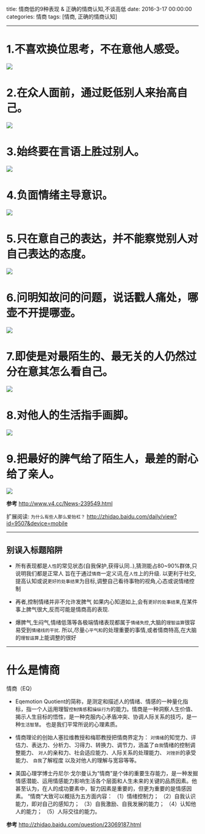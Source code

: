 title: 情商低的9种表现 & 正确的情商认知,不谈高低
date: 2016-3-17 00:00:00
categories: 情商
tags: [情商, 正确的情商认知]

---

# 1.不喜欢换位思考，不在意他人感受。
![](http://7xnbs3.com1.z0.glb.clouddn.com/16-3-17/15482398.jpg)
<!--
-->

# 2.在众人面前，通过贬低别人来抬高自己。
![](http://7xnbs3.com1.z0.glb.clouddn.com/16-3-17/43966268.jpg)
<!-- 
-->

# 3.始终要在言语上胜过别人。
![](http://7xnbs3.com1.z0.glb.clouddn.com/16-3-17/29634790.jpg)
<!--
-->
# 4.负面情绪主导意识。
![](http://7xnbs3.com1.z0.glb.clouddn.com/16-3-17/86666675.jpg)
<!--
-->
# 5.只在意自己的表达，并不能察觉别人对自己表达的态度。
![](http://7xnbs3.com1.z0.glb.clouddn.com/16-3-17/52339404.jpg)
<!--
-->
# 6.问明知故问的问题，说话戳人痛处，哪壶不开提哪壶。
![](http://7xnbs3.com1.z0.glb.clouddn.com/16-3-17/15599505.jpg)
<!--
-->
# 7.即使是对最陌生的、最无关的人仍然过分在意其怎么看自己。
![](http://7xnbs3.com1.z0.glb.clouddn.com/16-3-17/79830235.jpg)
<!--
-->
# 8.对他人的生活指手画脚。
![](http://7xnbs3.com1.z0.glb.clouddn.com/16-3-17/96597340.jpg)
<!--
-->
# 9.把最好的脾气给了陌生人，最差的耐心给了亲人。
![](http://7xnbs3.com1.z0.glb.clouddn.com/16-3-17/99137337.jpg)
<!--
-->

**参考** http://www.v4.cc/News-239549.html

扩展阅读:
`为什么有些人那么爱抬杠？`
http://zhidao.baidu.com/daily/view?id=9507&device=mobile

---

## 别误入标题陷阱
- 所有表现都是`人性`的常见状态(自我保护,获得认同..),猜测能占80~90%群体,只说明我们都是正常人
旨在于通过`情商`一定义词,在`人性`上的升级.
以更利于社交,提高认知或说`更好的处事结果`为目标,调整自己看待事物的视角,心态或说情绪控制

- 再者,控制情绪并非不允许发脾气
如果内心知道如上,会有`更好的处事结果`,在某件事上脾气很大,反而可能是情商高的表现.

- 爆脾气,生闷气,情绪低落等各极端情绪表现都属于`情绪失控`,大脑的`理智运算`很容易受到`情绪线的干扰`.
所以,尽量`心平气和`的处理重要的事情,或者情商特高,在大脑的`理智运算`上能调整的很好

---

# 什么是情商

情商（EQ）
- Eqemotion Quotient的简称，是测定和描述人的情绪、情感的一种量化指标，指一个人运用理智`控制情感`和`操纵行为`的能力。情商是一种洞察人生价值、揭示人生目标的悟性，是一种克服内心矛盾冲突、协调人际关系的技巧，是一种`生活智慧`。 也是我们平常所说的心理素质。

- 情商理论的创始人塞拉维教授和梅耶教授把情商界定为：
`对情绪`的知觉力、评估力、表达力、分析力、习得力、转换力、调节力，涵盖了`自我`情绪的控制调整能力、
`对人`的亲和力、社会适应能力、人际关系的处理能力、
`对挫折`的承受能力、
`自我`了解程度
以及对他人的理解与宽容等等。

- 美国心理学博士丹尼尔·戈尔曼认为“情商”是个体的重要生存能力，是一种发掘情感潜能、运用情感能力影响生活各个层面和人生未来的关键的品质因素。他甚至认为，在人的成功要素中，智力因素是重要的，但更为重要的是情感因素。
“情商”大致可以概括为五方面内容：
（1）情绪控制力；
（2）自我认识能力，即对自己的感知力；
（3）自我激励、自我发展的能力；
（4）认知他人的能力；
（5）人际交往的能力。

**参考** http://zhidao.baidu.com/question/23069187.html

<!-- more -->